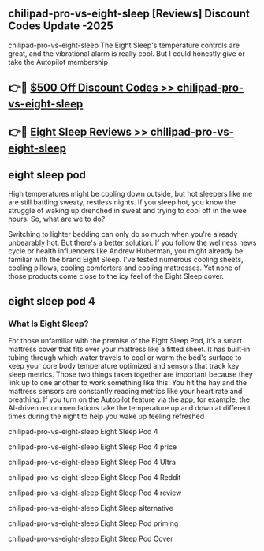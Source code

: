 ## chilipad-pro-vs-eight-sleep [Reviews​] Discount Codes Update -2025

chilipad-pro-vs-eight-sleep The Eight Sleep's temperature controls are great, and the vibrational alarm is really cool. But I could honestly give or take the Autopilot membership

## 👉🔴 [$500 Off Discount Codes >> chilipad-pro-vs-eight-sleep](http://download.freeplayer.one?title=chilipad-pro-vs-eight-sleep&ref=18-ES)

## 👉🔴 [Eight Sleep Reviews >> chilipad-pro-vs-eight-sleep](http://download.freeplayer.one?title=chilipad-pro-vs-eight-sleep&ref=18-ES)

## eight sleep pod

High temperatures might be cooling down outside, but hot sleepers like me are still battling sweaty, restless nights. If you sleep hot, you know the struggle of waking up drenched in sweat and trying to cool off in the wee hours. So, what are we to do?

Switching to lighter bedding can only do so much when you're already unbearably hot. But there's a better solution. If you follow the wellness news cycle or health influencers like Andrew Huberman, you might already be familiar with the brand Eight Sleep. I've tested numerous cooling sheets, cooling pillows, cooling comforters and cooling mattresses. Yet none of those products come close to the icy feel of the Eight Sleep cover.

## eight sleep pod 4

### What Is Eight Sleep?

For those unfamiliar with the premise of the Eight Sleep Pod, it’s a smart mattress cover that fits over your mattress like a fitted sheet. It has built-in tubing through which water travels to cool or warm the bed's surface to keep your core body temperature optimized and sensors that track key sleep metrics. Those two things taken together are important because they link up to one another to work something like this: You hit the hay and the mattress sensors are constantly reading metrics like your heart rate and breathing. If you turn on the Autopilot feature via the app, for example, the AI-driven recommendations take the temperature up and down at different times during the night to help you wake up feeling refreshed

chilipad-pro-vs-eight-sleep Eight Sleep Pod 4

chilipad-pro-vs-eight-sleep Eight Sleep Pod 4 price

chilipad-pro-vs-eight-sleep Eight Sleep Pod 4 Ultra

chilipad-pro-vs-eight-sleep Eight Sleep Pod 4 Reddit

chilipad-pro-vs-eight-sleep Eight Sleep Pod 4 review

chilipad-pro-vs-eight-sleep Eight Sleep alternative

chilipad-pro-vs-eight-sleep Eight Sleep Pod priming

chilipad-pro-vs-eight-sleep Eight Sleep Pod Cover